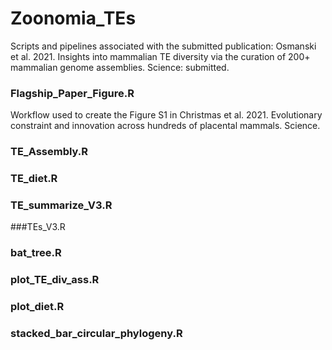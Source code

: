 # Zoonomia_TEs
Scripts and pipelines associated with the submitted publication: Osmanski et al. 2021. Insights into mammalian TE diversity via the curation of 200+ mammalian genome assemblies. Science: submitted. 



### Flagship_Paper_Figure.R
Workflow used to create the Figure S1 in Christmas et al. 2021. Evolutionary constraint and innovation across hundreds of placental mammals. Science. 



### TE_Assembly.R



### TE_diet.R



### TE_summarize_V3.R



###TEs_V3.R



### bat_tree.R



### plot_TE_div_ass.R



### plot_diet.R



### stacked_bar_circular_phylogeny.R
